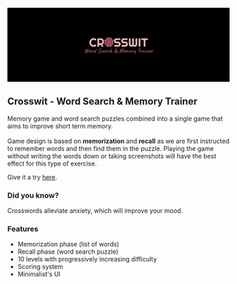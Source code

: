 ![img](https://github.com/hmlinarevic/crosswit.io/blob/main/crosswit.jpg)

## Crosswit - Word Search & Memory Trainer

Memory game and word search puzzles combined into a single game that aims to improve short term memory.<br><br>Game design is based on **memorization** and **recall** as we are first instructed to remember words and then find them in the puzzle. Playing the game without writing the words down or taking screenshots will have the best effect for this type of exercise.

Give it a try <a href="https://crosswit.io">here</a>.

### Did you know?

Crosswords alleviate anxiety, which will improve your mood.

### Features

- Memorization phase (list of words)
- Recall phase (word search puzzle)
- 10 levels with progressively increasing difficulty
- Scoring system 
- Minimalist's UI
